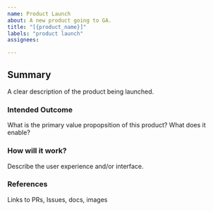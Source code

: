 ```yaml
---
name: Product Launch
about: A new product going to GA.
title: "[{product_name}]"
labels: "product launch"
assignees: 

---
```


## Summary

A clear description of the product being launched.

### Intended Outcome

What is the primary value propopsition of this product? What does it enable?

### How will it work?

Describe the user experience and/or interface.

### References

Links to PRs, Issues, docs, images
